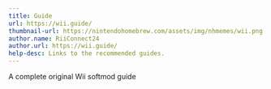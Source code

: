 ```yaml
---
title: Guide
url: https://wii.guide/
thumbnail-url: https://nintendohomebrew.com/assets/img/nhmemes/wii.png
author.name: RiiConnect24
author.url: https://wii.guide/
help-desc: Links to the recommended guides.
---
```


A complete original Wii softmod guide
